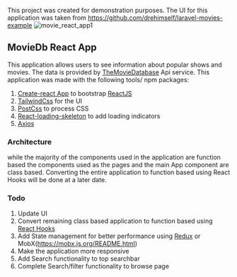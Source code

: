 This project was created for demonstration purposes. The UI for this application was taken from https://github.com/drehimself/laravel-movies-example
![movie_react_app1](https://user-images.githubusercontent.com/29778020/97429458-35e2a780-18f6-11eb-8b8d-debc9ee85113.png)

## MovieDb React App
This application allows users to see information about popular shows and movies. The data is provided by
[TheMovieDatabase](https://www.themoviedb.org/) Api service. 
This application was made with the following tools/ npm packages:

1. [Create-react App](https://github.com/facebook/create-react-app) to bootstrap [ReactJS](https://github.com/facebook/react/)
2. [TailwindCss](https://github.com/tailwindlabs/tailwindcss) for the UI
3. [PostCss](https://github.com/postcss/postcss) to process CSS
4. [React-loading-skeleton](https://github.com/dvtng/react-loading-skeleton) to add loading indicators
5. [Axios](https://github.com/axios/axios)

### Architecture
while the majority of the components used in the application are function based the components used as the pages
and the main App component are class based. Converting the entire application to function based using React Hooks will
be done at a later date.


### Todo
1. Update UI
2. Convert remaining class based application to function based using [React Hooks](https://reactjs.org/docs/hooks-intro.html)
3. Add State management for better performance using [Redux](https://redux.js.org/) or MobX(https://mobx.js.org/README.html)
4. Make the application more responsive
5. Add Search functionality to top searchbar
6. Complete Search/filter functionality to browse page
